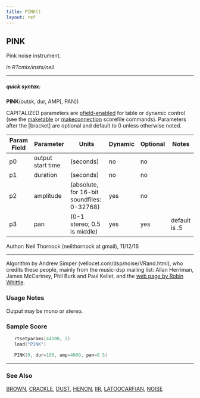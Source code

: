 ```yaml
---
title: PINK()
layout: ref
---
```


## PINK

Pink noise instrument.

*in RTcmix/insts/neil*  
  

-----

##### quick syntax:

**PINK**(outsk, dur, AMP\[, PAN\])

CAPITALIZED parameters are [pfield-enabled](pfield-enabled.html) for
table or dynamic control (see the
[maketable](../scorefile/maketable.html) or
[makeconnection](../scorefile/makeconnection.html) scorefile
commands). Parameters after the \[bracket\] are optional and default to
0 unless otherwise noted.


Param Field	| Parameter | Units | Dynamic | Optional | Notes
----------- | --------- | ----- | -------- | --------- | ---------
p0 | output start time | (seconds) | no | no | 
p1 | duration | (seconds) | no | no | 
p2 | amplitude | (absolute, for 16-bit soundfiles: 0-32768) | yes | no | 
p3 | pan | (0-1 stereo; 0.5 is middle) | yes | yes | default is .5 | 

   Author: Neil Thornock (neilthornock at gmail), 11/12/16

  

-----

  
Algorithm by Andrew Simper (vellocet.com/dsp/noise/VRand.html), who
credits these people, mainly from the music-dsp mailing list: Allan
Herriman, James McCartney, Phil Burk and Paul Kellet, and the [web page
by Robin Whittle](http://www.firstpr.com.au/dsp/pink-noise).

### Usage Notes

Output may be mono or stereo.

### Sample Score

```cpp
   rtsetparams(44100, 2)
   load("PINK")

   PINK(0, dur=100, amp=4000, pan=0.5)
```

  

-----

### See Also

[BROWN](BROWN.html), [CRACKLE](CRACKLE.html), [DUST](DUST.html),
[HENON](HENON.html), [IIR](IIR.html), [LATOOCARFIAN](LATOOCARFIAN.html),
[NOISE](NOISE.html)
